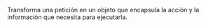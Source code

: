 Transforma una petición en un objeto que encapsula la acción y la información que necesita para ejecutarla.